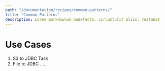 ```yaml
---
path: "/documentation/recipes/common-patterns/"
title: "Common Patterns"
description: Lorem markdownum madefacta, circumtulit aliis, restabat
---
```


# Use Cases

1. S3 to JDBC Task
2. File to JDBC
....

